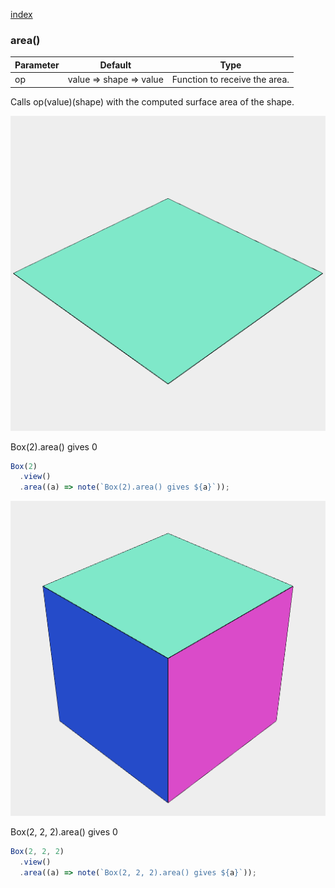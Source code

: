 [index](../../nb/api/index.md)
### area()
Parameter|Default|Type
---|---|---
op|value => shape => value|Function to receive the area.

Calls op(value)(shape) with the computed surface area of the shape.

![Image](area.md.$2.png)

Box(2).area() gives 0

```JavaScript
Box(2)
  .view()
  .area((a) => note(`Box(2).area() gives ${a}`));
```

![Image](area.md.$3.png)

Box(2, 2, 2).area() gives 0

```JavaScript
Box(2, 2, 2)
  .view()
  .area((a) => note(`Box(2, 2, 2).area() gives ${a}`));
```
